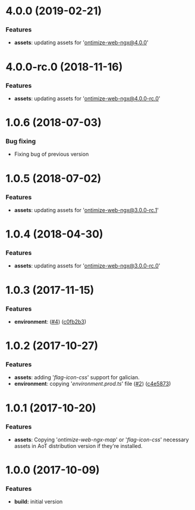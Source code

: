 # 4.0.0 (2019-02-21)
### Features
* **assets**: updating assets for 'ontimize-web-ngx@4.0.0'

# 4.0.0-rc.0 (2018-11-16)
### Features
* **assets**: updating assets for 'ontimize-web-ngx@4.0.0-rc.0'

# 1.0.6 (2018-07-03)
### Bug fixing
* Fixing bug of previous version

# 1.0.5 (2018-07-02)
### Features
* **assets**: updating assets for 'ontimize-web-ngx@3.0.0-rc.1'

# 1.0.4 (2018-04-30)
### Features
* **assets**: updating assets for 'ontimize-web-ngx@3.0.0-rc.0'

# 1.0.3 (2017-11-15)

### Features
* **environment**: ([#4](https://github.com/OntimizeWeb/ontimize-web-ng2/issues/4)) ([c0fb2b3](https://github.com/OntimizeWeb/ontimize-web-ng2/commit/c0fb2b3))

# 1.0.2 (2017-10-27)

### Features

* **assets**: adding '*flag-icon-css*' support for galician.
* **environment**: copying '*environment.prod.ts*' file ([#2](https://github.com/OntimizeWeb/ontimize-web-ng2/issues/2)) ([c4e5873](https://github.com/OntimizeWeb/ontimize-web-ng2/commit/c4e5873))

# 1.0.1 (2017-10-20)

### Features

* **assets**: Copying '*ontimize-web-ngx-map*' or '*flag-icon-css*' necessary assets in AoT distribution version if they're installed.

# 1.0.0 (2017-10-09)

### Features

* **build:** initial version
